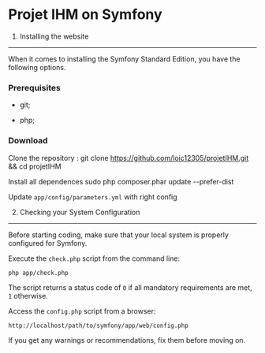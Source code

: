 Projet IHM on Symfony
========================


1) Installing the website
----------------------------------

When it comes to installing the Symfony Standard Edition, you have the
following options.

### Prerequisites
  * git;

  * php;

### Download 
Clone the repository :
	git clone https://github.com/loic12305/projetIHM.git && cd projetIHM

Install all dependences
	sudo php composer.phar update --prefer-dist   

Update `app/config/parameters.yml` with right config


2) Checking your System Configuration
-------------------------------------

Before starting coding, make sure that your local system is properly
configured for Symfony.

Execute the `check.php` script from the command line:

    php app/check.php

The script returns a status code of `0` if all mandatory requirements are met,
`1` otherwise.

Access the `config.php` script from a browser:

    http://localhost/path/to/symfony/app/web/config.php

If you get any warnings or recommendations, fix them before moving on.


